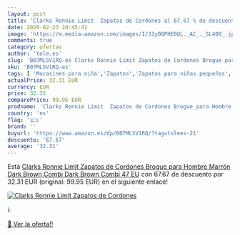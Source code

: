 ```yaml
---
layout: post
title: 'Clarks Ronnie Limit  Zapatos de Cordones al 67.67 % de descuento'
date: 2020-02-23 20:45:41
image: 'https://m.media-amazon.com/images/I/31y0OPHE0QL._AC_._SL400_.jpg'
comments: true
category: ofertas
author: 'tole.es'
slug: 'B07MLSV1RQ-es Clarks Ronnie Limit Zapatos de Cordones Brogue para Hombre...'
sku: 'B07MLSV1RQ-es'
tags: [ 'Mocasines para niña','Zapatos','Zapatos para niñas pequeñas','Zapatos y complementos','zapatos', ]
actualPrice: 32.31 EUR
currency: EUR
price: 32.31
comparePrice: 99.95 EUR
prodname: 'Clarks Ronnie Limit  Zapatos de Cordones Brogue para Hombre  Marrón  Dark Brown Combi Dark Brown Combi   47 EU'
country: 'es'
flag: '🇪🇸'
brand: ''
buyurl: 'https://www.amazon.es/dp/B07MLSV1RQ/?tag=tolees-21'
descuento: '67.67'
average: '32.31'
---
```


Está [Clarks Ronnie Limit  Zapatos de Cordones Brogue para Hombre  Marrón  Dark Brown Combi Dark Brown Combi   47 EU](https://www.amazon.es/dp/B07MLSV1RQ/?tag=tolees-21) con 67.67 de descuento por 32.31 EUR (original: 99.95 EUR) en el siguiente enlace!

[![Clarks Ronnie Limit  Zapatos de Cordones](https://m.media-amazon.com/images/I/31y0OPHE0QL._AC_._SL400_.jpg)](https://www.amazon.es/dp/B07MLSV1RQ/?tag=tolees-21)

ℹ️:


[🛒 Ver la oferta!!](https://www.amazon.es/dp/B07MLSV1RQ/?tag=tolees-21)
